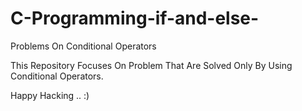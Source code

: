 # C-Programming-if-and-else-
Problems On Conditional Operators

This Repository Focuses On Problem That Are Solved Only By Using Conditional Operators.

Happy Hacking .. :)
